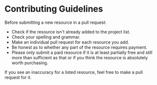 # Contributing Guidelines

Before submitting a new resource in a pull request:
* Check if the resource isn't already added to the project list.
* Check your spelling and grammar.
* Make an individual pull request for each resource you add.
* Be honest as to whether any part of the resource requires payment.
* Please only submit a paid resource if it is at least partially free and still more than sufficient as that or if you think the resource is absolutely worth purchasing.

If you see an inaccuracy for a listed resource, feel free to make a pull request for it.
